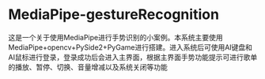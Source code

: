 # MediaPipe-gestureRecognition
这是一个关于使用MediaPipe进行手势识别的小案例。本系统主要使用MediaPipe+opencv+PySide2+PyGame进行搭建。进入系统后可使用AI键盘和AI鼠标进行登录，登录成功后会进入主界面，根据主界面手势功能提示可进行歌单的播放、暂停、切换、音量增减以及系统关闭等功能
